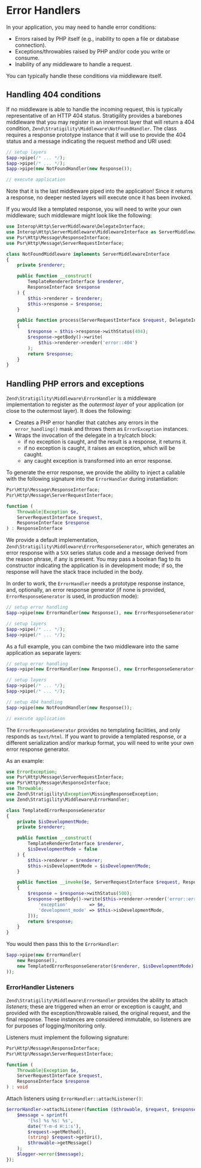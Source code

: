 # Error Handlers

In your application, you may need to handle error conditions:

- Errors raised by PHP itself (e.g., inability to open a file or database
  connection).
- Exceptions/throwables raised by PHP and/or code you write or consume.
- Inability of any middleware to handle a request.

You can typically handle these conditions via middleware itself.

## Handling 404 conditions

If no middleware is able to handle the incoming request, this is typically
representative of an HTTP 404 status. Stratigility provides a barebones
middleware that you may register in an innermost layer that will return a 404
condition, `Zend\Stratigility\Middleware\NotFoundHandler`. The class requires a
response prototype instance that it will use to provide the 404 status and a
message indicating the request method and URI used:

```php
// setup layers
$app->pipe(/* ... */);
$app->pipe(/* ... */);
$app->pipe(new NotFoundHandler(new Response());

// execute application
```

Note that it is the last middleware piped into the application! Since it returns
a response, no deeper nested layers will execute once it has been invoked.

If you would like a templated response, you will need to write your own
middleware; such middleware might look like the following:

```php
use Interop\Http\ServerMiddleware\DelegateInterface;
use Interop\Http\ServerMiddleware\MiddlewareInterface as ServerMiddlewareInterface;
use Psr\Http\Message\ResponseInterface;
use Psr\Http\Message\ServerRequestInterface;

class NotFoundMiddleware implements ServerMiddlewareInterface
{
    private $renderer;

    public function __construct(
        TemplateRendererInterface $renderer,
        ResponseInterface $response
    ) {
        $this->renderer = $renderer;
        $this->response = $response;
    }

    public function process(ServerRequestInterface $request, DelegateInterface $delegate)
    {
        $response = $this->response->withStatus(404);
        $response->getBody()->write(
            $this->renderer->render('error::404')
        );
        return $response;
    }
}
```

## Handling PHP errors and exceptions

`Zend\Stratigility\Middleware\ErrorHandler` is a middleware implementation to
register as the *outermost layer* of your application (or close to the outermost
layer). It does the following:

- Creates a PHP error handler that catches any errors in the `error_handling()`
  mask and throws them as `ErrorException` instances.
- Wraps the invocation of the delegate in a try/catch block:
  - if no exception is caught, and the result is a response, it returns it.
  - if no exception is caught, it raises an exception, which will be caught.
  - any caught exception is transformed into an error response.

To generate the error response, we provide the ability to inject a callable with
the following signature into the `ErrorHandler` during instantiation:

```php
Psr\Http\Message\ResponseInterface;
Psr\Http\Message\ServerRequestInterface;

function (
    Throwable|Exception $e,
    ServerRequestInterface $request,
    ResponseInterface $response
) : ResponseInterface
```

We provide a default implementation, `Zend\Stratigility\Middleware\ErrorResponseGenerator`,
which generates an error response with a `5XX` series status code and a message
derived from the reason phrase, if any is present. You may pass a boolean flag
to its constructor indicating the application is in development mode; if so, the
response will have the stack trace included in the body.

In order to work, the `ErrorHandler` needs a prototype response instance, and,
optionally, an error response generator (if none is provided,
`ErrorResponseGenerator` is used, in production mode):

```php
// setup error handling
$app->pipe(new ErrorHandler(new Response(), new ErrorResponseGenerator($isDevelopmentMode));

// setup layers
$app->pipe(/* ... */);
$app->pipe(/* ... */);
```

As a full example, you can combine the two middleware into the same application
as separate layers:

```php
// setup error handling
$app->pipe(new ErrorHandler(new Response(), new ErrorResponseGenerator($isDevelopmentMode));

// setup layers
$app->pipe(/* ... */);
$app->pipe(/* ... */);

// setup 404 handling
$app->pipe(new NotFoundHandler(new Response());

// execute application
```

The `ErrorResponseGenerator` provides no templating facilities, and only
responds as `text/html`. If you want to provide a templated response, or a
different serialization and/or markup format, you will need to write your own
error response generator.

As an example:

```php
use ErrorException;
use Psr\Http\Message\ServerRequestInterface;
use Psr\Http\Message\ResponseInterface;
use Throwable;
use Zend\Stratigility\Exception\MissingResponseException;
use Zend\Stratigility\Middleware\ErrorHandler;

class TemplatedErrorResponseGenerator
{
    private $isDevelopmentMode;
    private $renderer;

    public function __construct(
        TemplateRendererInterface $renderer,
        $isDevelopmentMode = false
    ) {
        $this->renderer = $renderer;
        $this->isDevelopmentMode = $isDevelopmentMode;
    }

    public function __invoke($e, ServerRequestInterface $request, ResponseInterface $response)
    {
        $response = $response->withStatus(500);
        $response->getBody()->write($this->renderer->render('error::error', [
            'exception'        => $e,
            'development_mode' => $this->isDevelopmentMode,
        ]));
        return $response;
    }
}
```

You would then pass this to the `ErrorHandler`:

```php
$app->pipe(new ErrorHandler(
    new Response(),
    new TemplatedErrorResponseGenerator($renderer, $isDevelopmentMode)
));
```

### ErrorHandler Listeners

`Zend\Stratigility\Middleware\ErrorHandler` provides the ability to attach
*listeners*; these are triggered when an error or exception is caught, and
provided with the exception/throwable raised, the original request, and the
final response. These instances are considered immutable, so listeners are for
purposes of logging/monitoring only.

Listeners must implement the following signature:

```php
Psr\Http\Message\ResponseInterface;
Psr\Http\Message\ServerRequestInterface;

function (
    Throwable|Exception $e,
    ServerRequestInterface $request,
    ResponseInterface $response
) : void
```

Attach listeners using `ErrorHandler::attachListener()`:

```php
$errorHandler->attachListener(function ($throwable, $request, $response) use ($logger) {
    $message = sprintf(
        '[%s] %s %s: %s',
        date('Y-m-d H:i:s'),
        $request->getMethod(),
        (string) $request->getUri(),
        $throwable->getMessage()
    );
    $logger->error($message);
});
```

